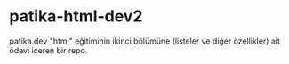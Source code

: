 # patika-html-dev2
patika.dev "html" eğitiminin ikinci bölümüne (listeler ve diğer özellikler) ait ödevi içeren bir repo.
